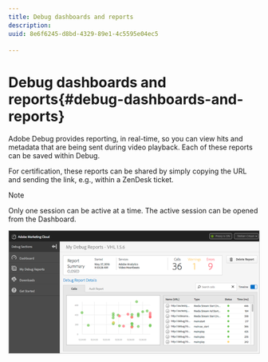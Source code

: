 ```yaml
---
title: Debug dashboards and reports
description: 
uuid: 8e6f6245-d8bd-4329-89e1-4c5595e04ec5

---
```


# Debug dashboards and reports{#debug-dashboards-and-reports}

Adobe Debug provides reporting, in real-time, so you can view hits and metadata that are being sent during video playback. Each of these reports can be saved within Debug.

For certification, these reports can be shared by simply copying the URL and sending the link, e.g., within a ZenDesk ticket.

>[!NOTE]
>
>Only one session can be active at a time. The active session can be opened from the Dashboard.

![](assets/debug-dashboard.png)

